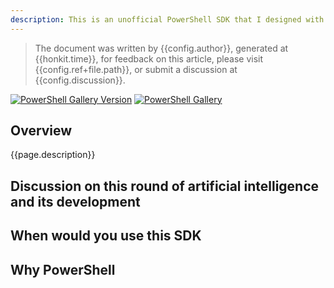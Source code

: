 ```yaml
---
description: This is an unofficial PowerShell SDK that I designed with the intention and purpose of simplifying everyone's access to OpenAI services, and seamlessly integrating it with their daily work. Initially, it was to meet my own needs, then gradually expanded, and has become a relatively complete and refined version, which currently supports not only OpenAI service calls, but also Azure OpenAI service calls, and even recently added support for local models. Moreover, it is not a simple API package, but a SDK that is more closely aligned with the PowerShell usage scenario, such as supporting pipeline operations, customizing output formats, and file input and output, which will greatly improve the user's efficiency.
---
```


> The document was written by {{config.author}}, generated at {{honkit.time}}, for feedback on this article, please visit {{config.ref+file.path}}, or submit a discussion at {{config.discussion}}.

[![PowerShell Gallery Version](https://img.shields.io/powershellgallery/v/code365scripts.openai?label=code365scripts.openai)](https://www.powershellgallery.com/packages/code365scripts.openai) [![PowerShell Gallery](https://img.shields.io/powershellgallery/dt/code365scripts.openai)](https://www.powershellgallery.com/packages/code365scripts.openai)

## Overview 

{{page.description}}


## Discussion on this round of artificial intelligence and its development


## When would you use this SDK


## Why PowerShell

